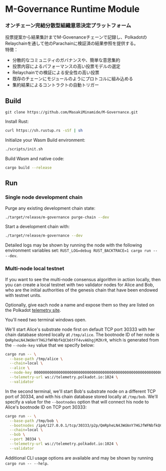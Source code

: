 # M-Governance Runtime Module

### オンチェーン完結分散型組織意思決定プラットフォーム
投票提案から結果集計までM-Govenanceチェーンで記録し、PolkadotのRelaychainを通して他のParachainに検証済の結果参照を提供する。<br>
特徴：
- 分散的なコミュニティのガバナンスや、簡単な意思集約
- 投票内容によるパフォーマンスの高い投票モデルの選定
- Relaychainでの検証による安全性の高い投票
- 既存のチェーンにモジュールのようにプロトコルに組み込める
- 集約結果によるコントラクトの自動トリガー


## Build

```Git Clone:
git clone https://github.com/MasakiMinamide/M-Governance.git
```

Install Rust:

```bash
curl https://sh.rustup.rs -sSf | sh
```

Initialize your Wasm Build environment:

```bash
./scripts/init.sh
```

Build Wasm and native code:

```bash
cargo build --release
```

## Run

### Single node development chain

Purge any existing development chain state:

```bash
./target/release/m-governance purge-chain --dev
```

Start a development chain with:

```bash
./target/release/m-governance --dev
```

Detailed logs may be shown by running the node with the following environment variables set: `RUST_LOG=debug RUST_BACKTRACE=1 cargo run -- --dev`.

### Multi-node local testnet

If you want to see the multi-node consensus algorithm in action locally, then you can create a local testnet with two validator nodes for Alice and Bob, who are the initial authorities of the genesis chain that have been endowed with testnet units.

Optionally, give each node a name and expose them so they are listed on the Polkadot [telemetry site](https://telemetry.polkadot.io/#/Local%20Testnet).

You'll need two terminal windows open.

We'll start Alice's substrate node first on default TCP port 30333 with her chain database stored locally at `/tmp/alice`. The bootnode ID of her node is `QmRpheLN4JWdAnY7HGJfWFNbfkQCb6tFf4vvA6hgjMZKrR`, which is generated from the `--node-key` value that we specify below:

```bash
cargo run -- \
  --base-path /tmp/alice \
  --chain=local \
  --alice \
  --node-key 0000000000000000000000000000000000000000000000000000000000000001 \
  --telemetry-url ws://telemetry.polkadot.io:1024 \
  --validator
```

In the second terminal, we'll start Bob's substrate node on a different TCP port of 30334, and with his chain database stored locally at `/tmp/bob`. We'll specify a value for the `--bootnodes` option that will connect his node to Alice's bootnode ID on TCP port 30333:

```bash
cargo run -- \
  --base-path /tmp/bob \
  --bootnodes /ip4/127.0.0.1/tcp/30333/p2p/QmRpheLN4JWdAnY7HGJfWFNbfkQCb6tFf4vvA6hgjMZKrR \
  --chain=local \
  --bob \
  --port 30334 \
  --telemetry-url ws://telemetry.polkadot.io:1024 \
  --validator
```

Additional CLI usage options are available and may be shown by running `cargo run -- --help`.
